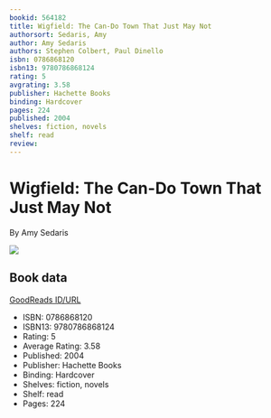 ```yaml
---
bookid: 564182
title: Wigfield: The Can-Do Town That Just May Not
authorsort: Sedaris, Amy
author: Amy Sedaris
authors: Stephen Colbert, Paul Dinello
isbn: 0786868120
isbn13: 9780786868124
rating: 5
avgrating: 3.58
publisher: Hachette Books
binding: Hardcover
pages: 224
published: 2004
shelves: fiction, novels
shelf: read
review: 
---
```


# Wigfield: The Can-Do Town That Just May Not

By Amy Sedaris

![](../../1348795329l/564182.jpg)

## Book data

[GoodReads ID/URL](https://www.goodreads.com/book/show/564182)

- ISBN: 0786868120
- ISBN13: 9780786868124
- Rating: 5
- Average Rating: 3.58
- Published: 2004
- Publisher: Hachette Books
- Binding: Hardcover
- Shelves: fiction, novels
- Shelf: read
- Pages: 224

